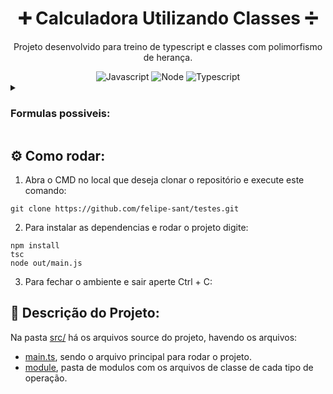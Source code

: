 <div align="center">

# ➕ Calculadora Utilizando Classes ➗

Projeto desenvolvido para treino de typescript e classes com polimorfismo de herança.

<img alt="Javascript" src="https://img.shields.io/badge/javascript-%23323330.svg?style=for-the-badge&logo=javascript&logoColor=%23F7DF1E">
<img alt="Node" src="https://img.shields.io/badge/node.js-6DA55F?style=for-the-badge&logo=node.js&logoColor=white"/>
<img alt="Typescript" src="https://img.shields.io/badge/typescript-%23007ACC.svg?style=for-the-badge&logo=typescript&logoColor=white"/>

</div> 

<details>

<summary>

### Formulas possiveis:

</summary>

#### Soma:

        Exemplo: 1 + 1

        Resultado: 2

#### Subtração:

        Exemplo: 1 - 1

        Resultado: 0

#### Multiplicação:

        Exemplo: 2 * 2

        Resultado: 4

#### Divisão:

        Exemplo: 4 / 2

        Resultado: 2

#### Potenciação:

        Exemplo: 3 ** 2

        Resultado: 9

#### Radicação:

        Exemplo: 9 // 2

        Resultado: 3

#### Bhaskara:

        Exemplo: 1 2 0

        Resultado: x1 = 0, x2 = 2

<br>
</details>


## ⚙️ Como rodar:

1. Abra o CMD no local que deseja clonar o repositório e execute este comando:

```
git clone https://github.com/felipe-sant/testes.git
```

2. Para instalar as dependencias e rodar o projeto digite:

```
npm install
tsc
node out/main.js
```

3. Para fechar o ambiente e sair aperte Ctrl + C:

## 📄 Descrição do Projeto:

Na pasta [src/](src/) há os arquivos source do projeto, havendo os arquivos:
- [main.ts](src/main.ts), sendo o arquivo principal para rodar o projeto.
- [module](src/module/), pasta de modulos com os arquivos de classe de cada tipo de operação.